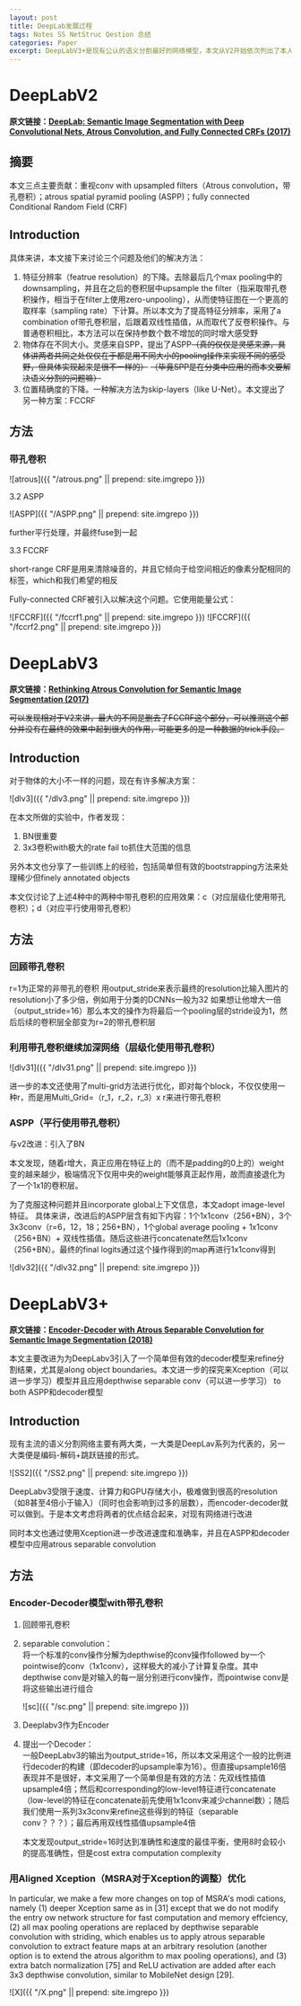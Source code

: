 ```yaml
---
layout: post
title: DeepLab发展过程
tags: Notes SS NetStruc Qestion 总结
categories: Paper
excerpt: DeepLabV3+是现有公认的语义分割最好的网络模型，本文从V2开始依次列出了本人阅读V2、V3、V3+相关的三篇文章的笔记，以供大家了解DeepLab的发展过程，并对其中的各个组成部分有更深入的了解。
---
```


# DeepLabV2

**原文链接：[DeepLab: Semantic Image Segmentation with Deep Convolutional Nets, Atrous Convolution, and Fully Connected CRFs (2017)](https://arxiv.org/pdf/1606.00915.pdf)**

## 摘要

本文三点主要贡献：重视conv with upsampled filters（Atrous convolution，带孔卷积）；atrous spatial pyramid pooling (ASPP)；fully connected Conditional Random Field (CRF)

## Introduction

具体来讲，本文接下来讨论三个问题及他们的解决方法：
1. 特征分辨率（featrue resolution）的下降。去除最后几个max pooling中的downsampling，并且在之后的卷积层中upsample the filter（指采取带孔卷积操作，相当于在filter上使用zero-unpooling），从而使特征图在一个更高的取样率（sampling rate）下计算。所以本文为了提高特征分辨率，采用了a combination of带孔卷积层，后跟着双线性插值，从而取代了反卷积操作。与普通卷积相比，本方法可以在保持参数个数不增加的同时增大感受野
2. 物体存在不同大小。灵感来自SPP，提出了ASPP~~（真的仅仅是灵感来源，具体讲两者共同之处仅仅在于都是用不同大小的pooling操作来实现不同的感受野，但具体实现起来是很不一样的）~~ ~~（毕竟SPP是在分类中应用的而本文要解决语义分割的问题嘛）~~
3. 位置精确度的下降。一种解决方法为skip-layers（like U-Net）。本文提出了另一种方案：FCCRF

## 方法

### 带孔卷积

![atrous]({{ "/atrous.png" || prepend: site.imgrepo }})

3.2 ASPP

![ASPP]({{ "/ASPP.png" || prepend: site.imgrepo }})

further平行处理，并最终fuse到一起

3.3 FCCRF

short-range CRF是用来清除噪音的，并且它倾向于给空间相近的像素分配相同的标签，which和我们希望的相反

Fully-connected CRF被引入以解决这个问题。它使用能量公式：

![FCCRF]({{ "/fccrf1.png" || prepend: site.imgrepo }})
![FCCRF]({{ "/fccrf2.png" || prepend: site.imgrepo }})

# DeepLabV3

**原文链接：[Rethinking Atrous Convolution for Semantic Image Segmentation (2017)](https://arxiv.org/pdf/1706.05587.pdf)**

~~可以发现相对于V2来讲，最大的不同是删去了FCCRF这个部分，可以推测这个部分并没有在最终的效果中起到很大的作用，可能更多的是一种数据的trick手段。~~

## Introduction

对于物体的大小不一样的问题，现在有许多解决方案：

![dlv3]({{ "/dlv3.png" || prepend: site.imgrepo }})

在本文所做的实验中，作者发现：
1. BN很重要
2. 3x3卷积with极大的rate fail to抓住大范围的信息

另外本文也分享了一些训练上的经验，包括简单但有效的bootstrapping方法来处理稀少但finely annotated objects

本文仅讨论了上述4种中的两种中带孔卷积的应用效果：c（对应层级化使用带孔卷积）；d（对应平行使用带孔卷积）

## 方法

### 回顾带孔卷积

r=1为正常的非带孔的卷积
用output_stride来表示最终的resolution比输入图片的resolution小了多少倍，例如用于分类的DCNNs一般为32
如果想让他增大一倍（output_stride=16）那么本文的操作为将最后一个pooling层的stride设为1，然后后续的卷积层全部变为r=2的带孔卷积层

### 利用带孔卷积继续加深网络（层级化使用带孔卷积）

![dlv31]({{ "/dlv31.png" || prepend: site.imgrepo }})

进一步的本文还使用了multi-grid方法进行优化，即对每个block，不仅仅使用一种r，而是用Multi_Grid=（r_1，r_2，r_3）x r来进行带孔卷积

### ASPP（平行使用带孔卷积）

与v2改进：引入了BN

本文发现，随着r增大，真正应用在特征上的（而不是padding的0上的）weight变的越来越少，极端情况下仅用中央的weight能够真正起作用，故而直接退化为了一个1x1的卷积层。

为了克服这种问题并且incorporate global上下文信息，本文adopt image-level特征。
具体来讲，改进后的ASPP层含有如下内容：1个1x1conv（256+BN），3个3x3conv（r=6，12，18；256+BN），1个global average pooling + 1x1conv（256+BN）+ 双线性插值。随后这些进行concatenate然后1x1conv（256+BN）。最终的final logits通过这个操作得到的map再进行1x1conv得到

![dlv32]({{ "/dlv32.png" || prepend: site.imgrepo }})

# DeepLabV3+

**原文链接：[Encoder-Decoder with Atrous Separable Convolution for Semantic Image Segmentation (2018)](https://arxiv.org/pdf/1802.02611v1.pdf)**

本文主要改进为为DeepLabv3引入了一个简单但有效的decoder模型来refine分割结果，尤其是along object boundaries。本文进一步的探究来Xception（可以进一步学习）模型并且应用depthwise separable conv（可以进一步学习） to both ASPP和decoder模型

## Introduction

现有主流的语义分割网络主要有两大类，一大类是DeepLav系列为代表的，另一大类便是编码-解码+跳跃链接的形式。

![SS2]({{ "/SS2.png" || prepend: site.imgrepo }})

DeepLabv3受限于速度、计算力和GPU存储大小，极难做到很高的resolution（如8甚至4倍小于输入）（同时也会影响到过多的层数），而encoder-decoder就可以做到。于是本文考虑将两者的优点结合起来，对现有网络进行改进

同时本文也通过使用Xception进一步改进速度和准确率，并且在ASPP和decoder模型中应用atrous separable convolution

## 方法

### Encoder-Decoder模型with带孔卷积

1. 回顾带孔卷积

2. separable convolution：<br>
    将一个标准的conv操作分解为depthwise的conv操作followed by一个pointwise的conv（1x1conv），这样极大的减小了计算复杂度。其中depthwise conv是对输入的每一层分别进行conv操作，而pointwise conv是将这些输出进行组合

    ![sc]({{ "/sc.png" || prepend: site.imgrepo }})

3. Deeplabv3作为Encoder

4. 提出一个Decoder：<br>
    一般DeepLabv3的输出为output_stride=16，所以本文采用这个一般的比例进行decoder的构建（即decoder的upsample率为16）。但直接upsample16倍表现并不是很好，本文采用了一个简单但是有效的方法：先双线性插值upsample4倍；然后和corresponding的low-level特征进行concatenate（low-level的特征在concatenate前先使用1x1conv来减少channel数）；随后我们使用一系列3x3conv来refine这些得到的特征（separable conv？？？）；最后再用双线性插值upsample4倍

    本文发现output_stride=16时达到准确性和速度的最佳平衡，使用8时会较小的提高准确性，但是cost extra computation complexity

### 用Aligned Xception（MSRA对于Xception的调整）优化

In particular, we make a few more changes on top of MSRA's modi cations, namely (1) deeper Xception same as in [31] except that we do not modify the entry ow network structure for fast computation and memory effciency, (2) all max pooling operations are replaced by depthwise separable convolution with striding, which enables us to apply atrous separable convolution to extract feature maps at an arbitrary resolution (another option is to extend the atrous algorithm to max pooling operations), and (3) extra batch normalization [75] and ReLU activation are added after each 3x3 depthwise convolution, similar to MobileNet design [29].

![X]({{ "/X.png" || prepend: site.imgrepo }})